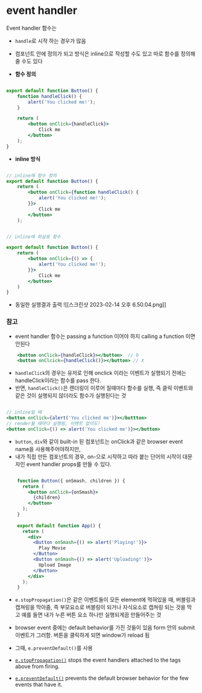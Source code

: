 # event handler
Event handler 함수는
- `handle`로 시작 하는 경우가 많음
- 컴포넌트 안에 정의가 되고 방식은 inline으로 작성할 수도 있고 따로 함수를 정의해줄 수도 있다

- **함수 정의**
```jsx

export default function Button() {
	function handleClick() {
		alert('You clicked me!');
	}

	return (
		<button onClick={handleClick}>
			Click me
		</button>
	);
}

```

- **inline 방식**
```jsx

// inline에 함수 정의
export default function Button() {
	return (
		<button onClick={function handleClick() {
			alert('You clicked me!');
		}}>
			Click me
		</button>
	);


// inline에 화살표 함수

export default function Button() { 
	return (
		<button onClick={() => {
			alert('You clicked me!');
		}}>
			Click me
		</button>
	)
}

```

- 동일한 실행결과 출력
![[스크린샷 2023-02-14 오후 6.50.04.png]]

### 참고
- event handler 함수는 passing a function 이어야 하지 calling a function 이면 안된다
```jsx
	<button onClick={handleClick}></button>  // O
	<button onClcick={handleClick()}></button> // X
```

- `handleClick`의 경우는 유저로 인해 onclick 이라는 이벤트가 실행되기 전에는 handleClick이라는 함수를 pass 한다.
- 반면, `handleClick()`은 렌더링이 이루어 질때마다 함수를 실행, 즉 클릭 이벤트와 같은 것이 실행되지 않더라도 함수가 실행된다는 것

```jsx

// inline일 때
<button onClick={alert('You clicked me')}></buttton>
// render될 때마다 실행됨, 이벤트 없이도!
<button onClick={() => alert('You clicked me')}></button>

```

- `button`, `div`와 같이 built-in 된 컴포넌트는 onClick과 같은 browser event name을 사용해주어야하지만,
- 내가 직접 만든 컴포넌트의 경우, on-으로 시작하고 따라 붙는 단어의 시작이 대문자인 event handler props를 만들 수 있다.

```jsx

	function Button({ onSmash, children }) {
	  return (
	    <button onClick={onSmash}>
	      {children}
	    </button>
	  );
	}
	
	export default function App() {
	  return (
	    <div>
	      <Button onSmash={() => alert('Playing!')}>
	        Play Movie
	      </Button>
	      <Button onSmash={() => alert('Uploading!')}>
	        Upload Image
	      </Button>
	    </div>
	  );
	}

```

- `e.stopPropagation()`은 같은 이벤트들이 모든 element에 먹혀있을 때, 버블링과 캡쳐링을 막아줌, 즉 부모요소로 버블링이 되거나 자식요소로 캡쳐링 되는 것을 막고 예를 들면 내가 누른 버튼 요소 하나만 실행되게끔 만들어주는 것
- browser event 중에는 default behavior를 가진 것들이 있음 form 안의 submit 이벤트가 그러함. 버튼을 클릭하게 되면 window가 reload 됨
- 그때, `e.preventDefault()`를 사용

-  [`e.stopPropagation()`](https://developer.mozilla.org/docs/Web/API/Event/stopPropagation) stops the event handlers attached to the tags above from firing.
-   [`e.preventDefault()`](https://developer.mozilla.org/docs/Web/API/Event/preventDefault) prevents the default browser behavior for the few events that have it.